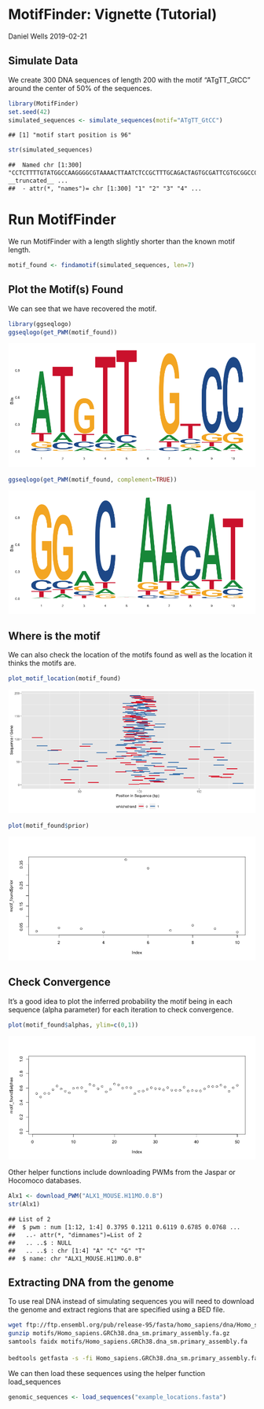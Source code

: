 MotifFinder: Vignette (Tutorial)
================
Daniel Wells
2019-02-21

## Simulate Data

We create 300 DNA sequences of length 200 with the motif “ATgTT\_GtCC”
around the center of 50% of the sequences.

``` r
library(MotifFinder)
set.seed(42)
simulated_sequences <- simulate_sequences(motif="ATgTT_GtCC")
```

    ## [1] "motif start position is 96"

``` r
str(simulated_sequences)
```

    ##  Named chr [1:300] "CCTCTTTTGTATGGCCAAGGGGCGTAAAACTTAATCTCCGCTTTGCAGACTAGTGCGATTCGTGCGGCCGCTGGACCCAAGCATCCAGGCTCCCGGATTCCCTTACAAAAA"| __truncated__ ...
    ##  - attr(*, "names")= chr [1:300] "1" "2" "3" "4" ...

# Run MotifFinder

We run MotifFinder with a length slightly shorter than the known motif
length.

``` r
motif_found <- findamotif(simulated_sequences, len=7)
```

## Plot the Motif(s) Found

We can see that we have recovered the motif.

``` r
library(ggseqlogo)
ggseqlogo(get_PWM(motif_found))
```

![](vignette_files/figure-gfm/plotlogo-1.png)<!-- -->

``` r
ggseqlogo(get_PWM(motif_found, complement=TRUE))
```

![](vignette_files/figure-gfm/plotlogo-2.png)<!-- -->

## Where is the motif

We can also check the location of the motifs found as well as the
location it thinks the motifs are.

``` r
plot_motif_location(motif_found)
```

![](vignette_files/figure-gfm/plotlocation-1.png)<!-- -->

``` r
plot(motif_found$prior)
```

![](vignette_files/figure-gfm/plotlocation-2.png)<!-- -->

## Check Convergence

It’s a good idea to plot the inferred probability the motif being in
each sequence (alpha parameter) for each iteration to check convergence.

``` r
plot(motif_found$alphas, ylim=c(0,1))
```

![](vignette_files/figure-gfm/plotalpha-1.png)<!-- -->

Other helper functions include downloading PWMs from the Jaspar or
Hocomoco databases.

``` r
Alx1 <- download_PWM("ALX1_MOUSE.H11MO.0.B")
str(Alx1)
```

    ## List of 2
    ##  $ pwm : num [1:12, 1:4] 0.3795 0.1211 0.6119 0.6785 0.0768 ...
    ##   ..- attr(*, "dimnames")=List of 2
    ##   .. ..$ : NULL
    ##   .. ..$ : chr [1:4] "A" "C" "G" "T"
    ##  $ name: chr "ALX1_MOUSE.H11MO.0.B"

## Extracting DNA from the genome

To use real DNA instead of simulating sequences you will need to
download the genome and extract regions that are specified using a BED
file.

``` bash
wget ftp://ftp.ensembl.org/pub/release-95/fasta/homo_sapiens/dna/Homo_sapiens.GRCh38.dna_sm.primary_assembly.fa.gz
gunzip motifs/Homo_sapiens.GRCh38.dna_sm.primary_assembly.fa.gz
samtools faidx motifs/Homo_sapiens.GRCh38.dna_sm.primary_assembly.fa

bedtools getfasta -s -fi Homo_sapiens.GRCh38.dna_sm.primary_assembly.fa -bed example_locations.bed -name > example_locations.fasta
```

We can then load these sequences using the helper function
load\_sequences

``` r
genomic_sequences <- load_sequences("example_locations.fasta")
```
